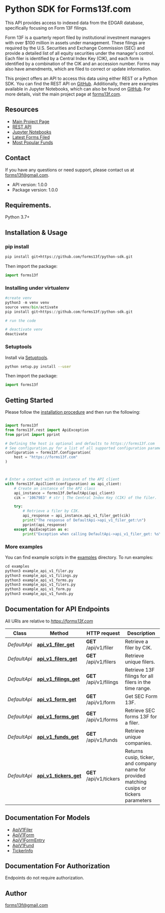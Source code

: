 # Python SDK for Forms13f.com

This API provides access to indexed data from the EDGAR database, specifically focusing on Form 13F filings.

Form 13F is a quarterly report filed by institutional investment managers with over $100 million in assets under management. These filings are required by the U.S. Securities and Exchange Commission (SEC) and provide a detailed list of all equity securities under the manager's control. Each filer is identified by a Central Index Key (CIK), and each form is identified by a combination of the CIK and an accession number. Forms may also have amendments, which are filed to correct or update information.

This project offers an API to access this data using either REST or a Python SDK. You can find the REST API on [GitHub](https://forms13f.github.io/api-docs/). Additionally, there are examples available in Jupyter Notebooks, which can also be found on [GitHub](https://github.com/forms13f/python-sdk). For more details, visit the main project page at [forms13f.com](https://forms13f.com).

## Resources

- [Main Project Page](https://forms13f.com)
- [REST API](https://forms13f.github.io/api-docs/)
- [Jupyter Notebooks](https://github.com/forms13f/notebooks)
- [Latest Forms Filed](https://forms13f.com/pages/latest.html)
- [Most Popular Funds](https://forms13f.com/pages/popular.html)

## Contact

If you have any questions or need support, please contact us at [forms13f@gmail.com](mailto:forms13f@gmail.com).
- API version: 1.0.0
- Package version: 1.0.0

## Requirements.

Python 3.7+

## Installation & Usage
### pip install

```sh
pip install git+https://github.com/forms13f/python-sdk.git
```

Then import the package:
```python
import forms13f
```

### Installing under virtualenv
```python
#create venv
python3 -m venv venv
source venv/bin/activate
pip install git+https://github.com/forms13f/python-sdk.git

# run the code

# deactivate venv
deactivate
```

### Setuptools

Install via [Setuptools](http://pypi.python.org/pypi/setuptools).

```sh
python setup.py install --user
```

Then import the package:
```python
import forms13f
```

## Getting Started

Please follow the [installation procedure](#installation--usage) and then run the following:

```python

import forms13f
from forms13f.rest import ApiException
from pprint import pprint

# Defining the host is optional and defaults to https://forms13f.com
# See configuration.py for a list of all supported configuration parameters.
configuration = forms13f.Configuration(
    host = "https://forms13f.com"
)



# Enter a context with an instance of the API client
with forms13f.ApiClient(configuration) as api_client:
    # Create an instance of the API class
    api_instance = forms13f.DefaultApi(api_client)
    cik = '1067983' # str | The Central Index Key (CIK) of the filer.

    try:
        # Retrieve a filer by CIK.
        api_response = api_instance.api_v1_filer_get(cik)
        print("The response of DefaultApi->api_v1_filer_get:\n")
        pprint(api_response)
    except ApiException as e:
        print("Exception when calling DefaultApi->api_v1_filer_get: %s\n" % e)

```

### More examples

You can find example scripts in the [examples](./examples) directory. To run examples:

```python
cd examples
python3 example_api_v1_filer.py
python3 example_api_v1_filings.py
python3 example_api_v1_forms.py
python3 example_api_v1_filers.py
python3 example_api_v1_form.py
python3 example_api_v1_funds.py
```

## Documentation for API Endpoints

All URIs are relative to *https://forms13f.com*

Class | Method | HTTP request | Description
------------ | ------------- | ------------- | -------------
*DefaultApi* | [**api_v1_filer_get**](docs/DefaultApi.md#api_v1_filer_get) | **GET** /api/v1/filer | Retrieve a filer by CIK.
*DefaultApi* | [**api_v1_filers_get**](docs/DefaultApi.md#api_v1_filers_get) | **GET** /api/v1/filers | Retrieve unique filers.
*DefaultApi* | [**api_v1_filings_get**](docs/DefaultApi.md#api_v1_filings_get) | **GET** /api/v1/filings | Retrieve 13F filings for all filers in the time range.
*DefaultApi* | [**api_v1_form_get**](docs/DefaultApi.md#api_v1_form_get) | **GET** /api/v1/form | Get SEC Form 13F.
*DefaultApi* | [**api_v1_forms_get**](docs/DefaultApi.md#api_v1_forms_get) | **GET** /api/v1/forms | Retrieve SEC forms 13F for a filer.
*DefaultApi* | [**api_v1_funds_get**](docs/DefaultApi.md#api_v1_funds_get) | **GET** /api/v1/funds | Retrieve unique companies.
*DefaultApi* | [**api_v1_tickers_get**](docs/DefaultApi.md#api_v1_tickers_get) | **GET** /api/v1/tickers | Returns cusip, ticker, and company name for provided matching cusips or tickers parameters


## Documentation For Models

 - [ApiV1Filer](docs/ApiV1Filer.md)
 - [ApiV1Form](docs/ApiV1Form.md)
 - [ApiV1FormEntry](docs/ApiV1FormEntry.md)
 - [ApiV1Fund](docs/ApiV1Fund.md)
 - [TickerInfo](docs/TickerInfo.md)


<a id="documentation-for-authorization"></a>
## Documentation For Authorization

Endpoints do not require authorization.


## Author

forms13f@gmail.com



